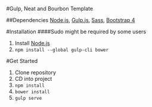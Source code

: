#Gulp, Neat and Bourbon Template

##Dependencies
[Node.js](https://nodejs.org/), [Gulp.js](http://gulpjs.com/), [Sass](http://sass-lang.com/), [Bootstrap 4](http://v4-alpha.getbootstrap.com/)

#Installation
####Sudo might be required by some users
1. Install [Node.js](https://nodejs.org/ "Node.js")
2. `npm install --global gulp-cli bower`

#Get Started
1. Clone repository
2. CD into project
3. `npm install`
4. `bower install`
5. `gulp serve`

